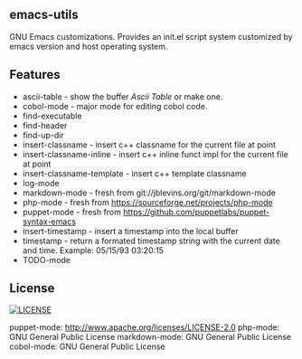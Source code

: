 ## emacs-utils

GNU Emacs customizations. Provides an init.el script system customized by emacs version and host operating system.

## Features

* ascii-table - show the buffer *Ascii Table* or make one.
* cobol-mode - major mode for editing cobol code.
* find-executable
* find-header
* find-up-dir
* insert-classname - insert c++ classname for the current file at point
* insert-classname-inline - insert c++ inline funct impl for the current file at point
* insert-classname-template - insert c++ template classname
* log-mode
* markdown-mode - fresh from git://jblevins.org/git/markdown-mode
* php-mode - fresh from https://sourceforge.net/projects/php-mode
* puppet-mode - fresh from https://github.com/puppetlabs/puppet-syntax-emacs
* insert-timestamp - insert a timestamp into the local buffer
* timestamp - return a formated timestamp string with the current date and time. Example: 05/15/93 03:20:15
* TODO-mode

## License

[![LICENSE](http://i.creativecommons.org/l/by/3.0/88x31.png)](http://creativecommons.org/licenses/by/3.0/)

puppet-mode: http://www.apache.org/licenses/LICENSE-2.0
php-mode: GNU General Public License
markdown-mode: GNU General Public License
cobol-mode: GNU General Public License
